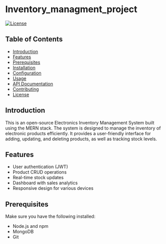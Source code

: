 # Inventory_managment_project



[![License](https://img.shields.io/badge/license-MIT-blue.svg)](https://opensource.org/licenses/MIT)

## Table of Contents

- [Introduction](#introduction)
- [Features](#features)
- [Prerequisites](#prerequisites)
- [Installation](#installation)
- [Configuration](#configuration)
- [Usage](#usage)
- [API Documentation](#api-documentation)
- [Contributing](#contributing)
- [License](#license)

## Introduction

This is an open-source Electronics Inventory Management System built using the MERN stack. The system is designed to manage the inventory of electronic products efficiently. It provides a user-friendly interface for adding, updating, and deleting products, as well as tracking stock levels.

## Features

- User authentication (JWT)
- Product CRUD operations
- Real-time stock updates
- Dashboard with sales analytics
- Responsive design for various devices

## Prerequisites

Make sure you have the following installed:

- Node.js and npm
- MongoDB
- Git

